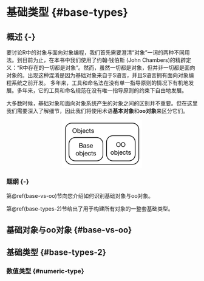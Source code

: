 # 基础类型 {#base-types}



## 概述 {-}

要讨论R中的对象与面向对象编程，我们首先需要澄清“对象”一词的两种不同用法。到目前为止，在本书中我们使用了约翰·钱伯斯 (John Chambers)的精辟定义：“R中存在的一切都是对象”。然而，虽然一切都是对象，但并非一切都是面向对象的。出现这种混淆是因为基础对象来自于S语言，并且S语言拥有面向对象编程系统之前开发。 多年来，工具和命名法在没有单一指导原则的情况下有机地发展。多年来，它的工具和命名规范在没有唯一指导原则的约束下自由地发展。

大多数时候，基础对象和面向对象系统产生的对象之间的区别并不重要。但在这里我们需要深入了解细节，因此我们将使用术语**基本对象**和**oo对象**来区分它们。

<img src="diagrams/base_types/oo-venn.png" width="212" style="display: block; margin: auto;" />

### 题纲 {-}

第\@ref(base-vs-oo)节向您介绍如何识别基础对象与oo对象。

第\@ref(base-types-2)节给出了用于构建所有对象的一整套基础类型。

## 基础对象与oo对象 {#base-vs-oo}

## 基础类型 {#base-types-2}

### 数值类型 {#numeric-type}
